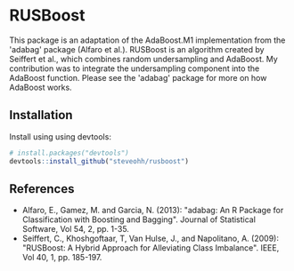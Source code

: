 # RUSBoost

This package is an adaptation of the AdaBoost.M1 implementation
from the 'adabag' package (Alfaro et al.). RUSBoost is an algorithm
created by Seiffert et al., which combines random undersampling and 
AdaBoost. My contribution was to integrate the undersampling component
into the AdaBoost function. Please see the 'adabag' package for more on 
how AdaBoost works.

## Installation

Install using using devtools:

```R
# install.packages("devtools")
devtools::install_github("steveohh/rusboost")
```

## References

* Alfaro, E., Gamez, M. and Garcia, N. (2013): "adabag: An R Package for Classification with Boosting and Bagging". Journal of Statistical Software, Vol 54, 2, pp. 1-35.
* Seiffert, C., Khoshgoftaar, T, Van Hulse, J., and Napolitano, A. (2009): "RUSBoost: A Hybrid Approach for Alleviating Class Imbalance". IEEE, Vol 40, 1, pp. 185-197.
